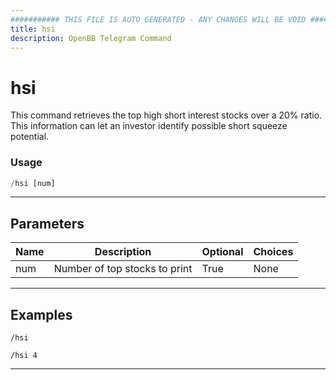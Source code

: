 ```yaml
---
########### THIS FILE IS AUTO GENERATED - ANY CHANGES WILL BE VOID ###########
title: hsi
description: OpenBB Telegram Command
---
```


# hsi

This command retrieves the top high short interest stocks over a 20% ratio. This information can let an investor identify possible short squeeze potential.

### Usage

```python wordwrap
/hsi [num]
```

---

## Parameters

| Name | Description | Optional | Choices |
| ---- | ----------- | -------- | ------- |
| num | Number of top stocks to print | True | None |


---

## Examples

```
/hsi
```
```
/hsi 4
```
---
